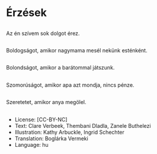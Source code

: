 # Érzések

##
Az én szívem sok dolgot érez.

##
Boldogságot, amikor nagymama mesél nekünk esténként.

##
Bolondságot, amikor a barátommal játszunk.

##
Szomorúságot, amikor apa azt mondja, nincs pénze.

##
Szeretetet, amikor anya megölel.

##
* License: [CC-BY-NC]
* Text: Clare Verbeek, Thembani Dladla, Zanele Buthelezi
* Illustration: Kathy Arbuckle, Ingrid Schechter
* Translation: Boglárka Vermeki
* Language: hu
